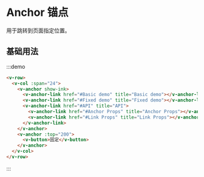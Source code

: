 # Anchor 锚点

用于跳转到页面指定位置。

## 基础用法

:::demo 

```html
<v-row>
  <v-col :span="24">
    <v-anchor show-ink>
      <v-anchor-link href="#Basic demo" title="Basic demo"></v-anchor-link>
      <v-anchor-link href="#Fixed demo" title="Fixed demo"></v-anchor-link>
      <v-anchor-link href="#API" title="API">
        <v-anchor-link href="#Anchor Props" title="Anchor Props"></v-anchor-link>
        <v-anchor-link href="#Link Props" title="Link Props"></v-anchor-link>
      </v-anchor-link>
    </v-anchor>
    <v-anchor :top="200">
      <v-button>固定</v-button>
    </v-anchor>
  </v-col>
</v-row>
```
:::

<script>
  import Row from '@/components/row';
  import Col from '@/components/col';
  import Button from '@/components/button';
  import Anchor from '@/components/anchor';
  import AnchorLink from '@/components/anchor-link';

  export default {
    components: {
      VRow: Row,
      VCol: Col,
      VButton: Button,
      VAnchor: Anchor,
      VAnchorLink: AnchorLink,
    },
    data() {
      return {
        active: 'API',
      };
    },
    methods: {
    },
  };
</script>

<style rel="stylesheet/scss" lang="sass" scoped>
  .article {
    height: 2000px; 
  }
</style>